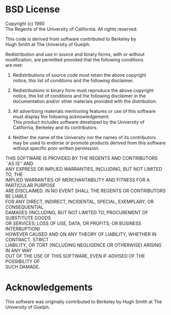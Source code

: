 # BSD License

Copyright (c) 1990  
The Regents of the University of California. All rights reserved.

This code is derived from software contributed to Berkeley by  
Hugh Smith at The University of Guelph.

Redistribution and use in source and binary forms, with or without  
modification, are permitted provided that the following conditions  
are met:

1. Redistributions of source code must retain the above copyright  
   notice, this list of conditions and the following disclaimer.

2. Redistributions in binary form must reproduce the above copyright  
   notice, this list of conditions and the following disclaimer in the  
   documentation and/or other materials provided with the distribution.

3. All advertising materials mentioning features or use of this software  
   must display the following acknowledgement:  
   This product includes software developed by the University of  
   California, Berkeley and its contributors.

4. Neither the name of the University nor the names of its contributors  
   may be used to endorse or promote products derived from this software  
   without specific prior written permission.

THIS SOFTWARE IS PROVIDED BY THE REGENTS AND CONTRIBUTORS ``AS IS'' AND  
ANY EXPRESS OR IMPLIED WARRANTIES, INCLUDING, BUT NOT LIMITED TO, THE  
IMPLIED WARRANTIES OF MERCHANTABILITY AND FITNESS FOR A PARTICULAR PURPOSE  
ARE DISCLAIMED.  IN NO EVENT SHALL THE REGENTS OR CONTRIBUTORS BE LIABLE  
FOR ANY DIRECT, INDIRECT, INCIDENTAL, SPECIAL, EXEMPLARY, OR CONSEQUENTIAL  
DAMAGES (INCLUDING, BUT NOT LIMITED TO, PROCUREMENT OF SUBSTITUTE GOODS  
OR SERVICES; LOSS OF USE, DATA, OR PROFITS; OR BUSINESS INTERRUPTION)  
HOWEVER CAUSED AND ON ANY THEORY OF LIABILITY, WHETHER IN CONTRACT, STRICT  
LIABILITY, OR TORT (INCLUDING NEGLIGENCE OR OTHERWISE) ARISING IN ANY WAY  
OUT OF THE USE OF THIS SOFTWARE, EVEN IF ADVISED OF THE POSSIBILITY OF  
SUCH DAMAGE.

# Acknowledgements

This software was originally contributed to Berkeley by Hugh Smith at The University of Guelph.
